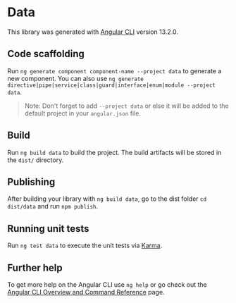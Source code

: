 # Data

This library was generated with [Angular CLI](https://github.com/angular/angular-cli) version 13.2.0.

## Code scaffolding

Run `ng generate component component-name --project data` to generate a new component. You can also use `ng generate directive|pipe|service|class|guard|interface|enum|module --project data`.
> Note: Don't forget to add `--project data` or else it will be added to the default project in your `angular.json` file. 

## Build

Run `ng build data` to build the project. The build artifacts will be stored in the `dist/` directory.

## Publishing

After building your library with `ng build data`, go to the dist folder `cd dist/data` and run `npm publish`.

## Running unit tests

Run `ng test data` to execute the unit tests via [Karma](https://karma-runner.github.io).

## Further help

To get more help on the Angular CLI use `ng help` or go check out the [Angular CLI Overview and Command Reference](https://angular.io/cli) page.
